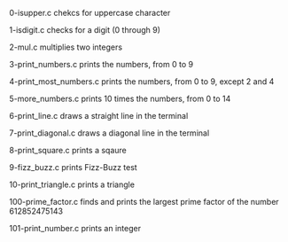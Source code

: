 0-isupper.c	chekcs for uppercase character

1-isdigit.c	checks for a digit (0 through 9)

2-mul.c	multiplies two integers

3-print_numbers.c	prints the numbers, from 0 to 9

4-print_most_numbers.c	prints the numbers, from 0 to 9, except 2 and 4

5-more_numbers.c	prints 10 times the numbers, from 0 to 14

6-print_line.c	draws a straight line in the terminal

7-print_diagonal.c	draws a diagonal line in the terminal

8-print_square.c prints a sqaure

9-fizz_buzz.c	prints Fizz-Buzz test

10-print_triangle.c	prints a triangle

100-prime_factor.c	finds and prints the largest prime factor of the number 612852475143

101-print_number.c	prints an integer
